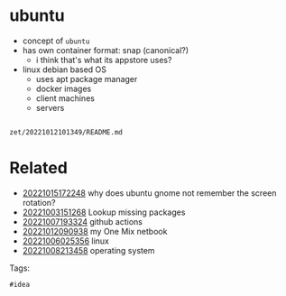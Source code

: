 # ubuntu

- concept of `ubuntu`
- has own container format: snap (canonical?)
  - i think that's what its appstore uses?
- linux debian based OS
  - uses apt package manager
  - docker images
  - client machines
  - servers

```
```

` zet/20221012101349/README.md `

# Related

- [20221015172248](/zet/20221015172248/README.md) why does ubuntu gnome not remember the screen rotation?
- [20221003151268](/zet/20221003151268/README.md) Lookup missing packages
- [20221007193324](/zet/20221007193324/README.md) github actions
- [20221012090938](/zet/20221012090938/README.md) my One Mix netbook
- [20221006025356](/zet/20221006025356/README.md) linux
- [20221008213458](/zet/20221008213458/README.md) operating system

Tags:

    #idea
